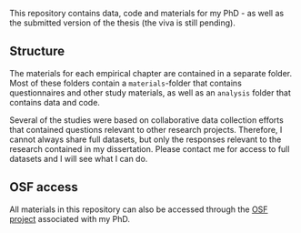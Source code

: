 This repository contains data, code and materials for my PhD - as well as the submitted version of the thesis (the viva is still pending).

## Structure

The materials for each empirical chapter are contained in a separate folder. Most of these folders contain a `materials`-folder that contains questionnaires and other study materials, as well as an `analysis` folder that contains data and code.

Several of the studies were based on collaborative data collection efforts that contained questions relevant to other research projects. Therefore, I cannot always share full datasets, but only the responses relevant to the research contained in my dissertation. Please contact me for access to full datasets and I will see what I can do.

## OSF access

All materials in this repository can also be accessed through the [OSF project](https://osf.io/f47cb/?view_only=9576eb56688d4c0198de1022f81e8b82) associated with my PhD.